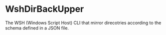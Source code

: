 # WshDirBackUpper
 The WSH (Windows Script Host) CLI that mirror direcotries according to the schema defined in a JSON file.

